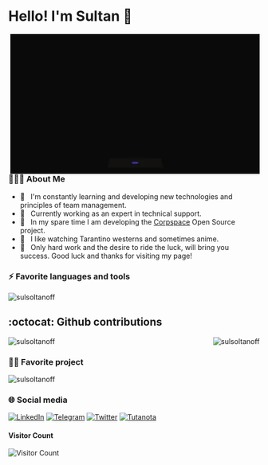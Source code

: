 <h1>Hello! I'm Sultan 👋</h1>
<img align="right" alt="GIF" src="https://raw.githubusercontent.com/sulsoltanoff/sulsoltanoff/master/devNight.webp" width="500"/>

<h3> 👨🏻‍💻 About Me </h3>

- 🔭 &nbsp; I'm constantly learning and developing new technologies and principles of team management.
- 💼 &nbsp; Currently working as an expert in technical support.
- 🌱 &nbsp; In my spare time I am developing the [Corpspace](https://github.com/corpspace-tech/corpspace-platform) Open Source project.
- 🎨 &nbsp; I like watching Tarantino westerns and sometimes anime.
- 🚀 &nbsp; Only hard work and the desire to ride the luck, will bring you success. Good luck and thanks for visiting my page! 

<h3> ⚡ Favorite languages and tools </h3>
<img src="https://skillicons.dev/icons?i=golang,nodejs,typescript,linux,docker,postgres,react" alt="sulsoltanoff" />

## :octocat: Github contributions
<img src="https://github-readme-stats.vercel.app/api?username=sulsoltanoff&show_icons=true&count_private=true&theme=vue-dark" alt="sulsoltanoff" /> <img align="right" src="https://streak-stats.demolab.com?user=sulsoltanoff&theme=vue-dark&hide_border=true&date_format=j%20M%5B%20Y%5D" alt="sulsoltanoff" />

<h3> 🧑‍💻 Favorite project </h3>
<img src="https://github-readme-stats.vercel.app/api/pin/?username=corpspace-tech&repo=corpspace-platform&theme=vue-dark" alt="sulsoltanoff" />


### 🌐 Social media
[![LinkedIn](https://img.shields.io/badge/linkedin-%230077B5.svg?style=for-the-badge&logo=linkedin&logoColor=white)](https://www.linkedin.com/in/soltanoff98/)
[![Telegram](https://img.shields.io/badge/Telegram-2CA5E0?style=for-the-badge&logo=telegram&logoColor=white)](https://t.me/soltanoff_98)
[![Twitter](https://img.shields.io/badge/Twitter-%231DA1F2.svg?style=for-the-badge&logo=Twitter&logoColor=white)](https://twitter.com/Sultan00222557)
[![Tutanota](https://img.shields.io/badge/Tutanota-840010?style=for-the-badge&logo=Tutanota&logoColor=white)](mailto://soltanoff@tuta.io)

#### **Visitor Count**
![Visitor Count](https://profile-counter.glitch.me/{sulsoltanoff}/count.svg)

